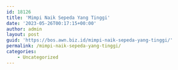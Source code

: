 ```yaml
---
id: 18126
title: 'Mimpi Naik Sepeda Yang Tinggi'
date: '2023-05-26T00:17:15+00:00'
author: admin
layout: post
guid: 'https://bos.awn.biz.id/mimpi-naik-sepeda-yang-tinggi/'
permalink: /mimpi-naik-sepeda-yang-tinggi/
categories:
    - Uncategorized
---
```


